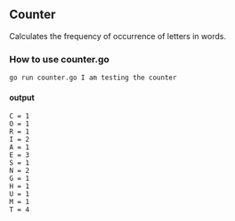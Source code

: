## Counter

Calculates the frequency of occurrence of letters in words.

### How to use counter.go
    go run counter.go I am testing the counter

#### output
    C = 1
    O = 1
    R = 1
    I = 2
    A = 1
    E = 3
    S = 1
    N = 2
    G = 1
    H = 1
    U = 1
    M = 1
    T = 4
